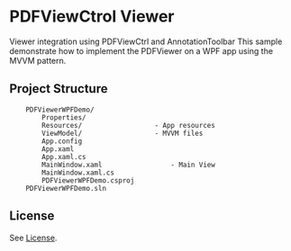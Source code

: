 # PDFViewCtrol Viewer

Viewer integration using PDFViewCtrl and AnnotationToolbar
This sample demonstrate how to implement the PDFViewer on a WPF app using the MVVM pattern.

## Project Structure
```
	PDFViewerWPFDemo/
		Properties/
		Resources/					- App resources
		ViewModel/					- MVVM files
		App.config
		App.xaml
		App.xaml.cs
		MainWindow.xaml					- Main View
		MainWindow.xaml.cs
		PDFViewerWPFDemo.csproj
	PDFViewerWPFDemo.sln
```

## License
See [License](./../LICENSE).
